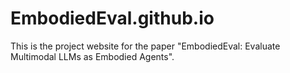 # EmbodiedEval.github.io
This is the project website for the paper "EmbodiedEval: Evaluate Multimodal LLMs as Embodied Agents".
